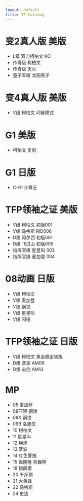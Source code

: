 ```yaml
---
layout: default
title: TF Catalog
---
```


# 变2真人版 美版
* L级 双刀柯柏文 KO
* 传奇级 柯柏文
* 传奇级 天火
* 童子军级 太阳黑子

# 变4真人版 美版
* V级 柯柏文 闪躲模式

# G1 美版
* 柯柏文 复刻

# G1 日版
* C-91 计算王

# TFP领袖之证 美版
* V级 柯柏文 初版001
* V级 马格斯 RID006
* D级 阿尔西 初版001
* D级 飞过山 初版005
* 指挥官级 星星叫 003
* 指挥官级 麦加登 004

# 08动画 日版
* V级 柯柏文
* V级 麦加登
* V级 钢锁
* V级 星星叫
* V级 闪电

# TFP领袖之证 日版
* V级 柯柏文 黑金限定初版
* D级 音波 AM09
* D级 击倒 AM13

# MP
* 05 麦加登
* 08亚限 钢锁
* 08X 钢锁
* 09B 洛迪文
* 10 柯柏文
* 11 星星叫
* 12 横炮
* 13 音波
* 14 红色警报
* 15 轰隆隆 机器狗
* 18 银霹雳
* 20 千斤顶
* 21 大黄蜂
* 22 马格斯
* 24 史达
